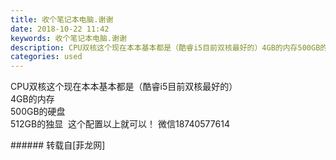 ```yaml
---
title: 收个笔记本电脑.谢谢
date: 2018-10-22 11:42
keywords: 收个笔记本电脑.谢谢
description: CPU双核这个现在本本基本都是（酷睿i5目前双核最好的）4GB的内存500GB的硬盘512GB的独显  这个配置以上就可以！ 微信18740577614
categories: used
---
```

<td class="t_f" id="postmessage_2137188">

CPU双核这个现在本本基本都是（酷睿i5目前双核最好的）<br/>
4GB的内存<br/>
500GB的硬盘<br/>
512GB的独显  这个配置以上就可以！ 微信18740577614<br/>
</td>
###### 转载自[菲龙网]